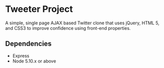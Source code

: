 # Tweeter Project

A simple, single page AJAX based Twitter clone that uses jQuery, HTML 5, and CSS3 to improve confidence using front-end properties.

## Dependencies

- Express
- Node 5.10.x or above
